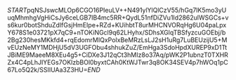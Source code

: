 $START$pqNSJswcMLOp6CGO16PIeuLV++N491ylYlQlCzV55/hGq7lK5mo3yUuqMhmhgVgHiCsJy6ceLGB7IB4mc5RR+QydL51nfDiZVu1Id2862ulWSGCs+vs6kur0botShduZdlfGsjHmEIpe+RZd+KUihbtT8urMHCNVORqHg6U04paLpxY678S1e03721pX7qC9+nTOKiNGcl9q62LHyhx/SDhsXGlqTBSfyzcuGOEbj/b2Bg230hesMKkfd4+rqEdomrMIQxPoIxBeMRzLsLJ2sH1uRg7LuBEUzijU5+MvEUzNeMY1MDHjU5dV3UGFObu4shhukZuZ/EmHga3SdoHpdXUREP9xD1TtJBiME9MaeeM8XEu4g5+CiDXe3J12qCt3hMIz8o37Aq/pWK2P1ubnzT0TXHRZx4C4pLhJIYEGs7OKlzbBOl0byxtCAh0KtWJTwr3q8OK34SEV4p7hWOq1pC67Lo5Q2k/SSIIUAa3Z3HU=$END$